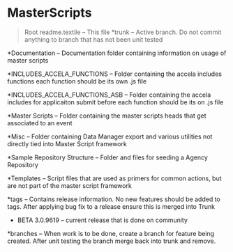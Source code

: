 # MasterScripts

>Root
readme.textile – This file
*trunk – Active branch. Do not commit anything to branch that has not been unit tested

*Documentation – Documentation folder containing information on usage of master scripts

*INCLUDES_ACCELA_FUNCTIONS – Folder containing the accela includes functions each function should be its own .js file

*INCLUDES_ACCELA_FUNCTIONS_ASB – Folder containing the accela includes for applicaiton submit before each function should be its on .js file

*Master Scripts – Folder containing the master scripts heads that get associated to an event

*Misc – Folder containing Data Manager export and various utilities not directly tied into Master Script framework

*Sample Repository Structure – Folder and files for seeding a Agency Repository

*Templates – Script files that are used as primers for common actions, but are not part of the master script framework

*tags – Contains release information. No new features should be added to tags. After applying bug fix to a release ensure this is merged into Trunk
* BETA 3.0.9619 – current release that is done on community

*branches – When work is to be done, create a branch for feature being created. After unit testing the branch merge back into trunk and remove.

